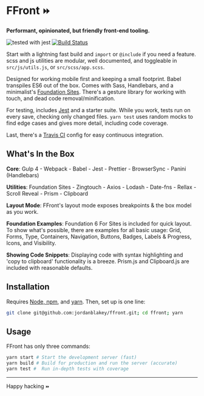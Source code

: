 # FFront `⏩`

**Performant, opinionated, but friendly front-end tooling.**

![tested with jest](https://img.shields.io/badge/tested_with-jest-99424f.svg) [![Build Status](https://travis-ci.org/jordanblakey/ffront.svg?branch=master)](https://travis-ci.org/jordanblakey/ffront)

Start with a lightning fast build and `import` or `@include` if you need a feature. scss and js utilities are modular, well documented, and toggleable in `src/js/utils.js`, or `src/scss/app.scss`.

Designed for working mobile first and keeping a small footprint. Babel transpiles ES6 out of the box. Comes with Sass, Handlebars, and a minimalist's [Foundation Sites](https://foundation.zurb.com/sites.html). There's a gesture library for working with touch, and dead code removal/minification.

For testing, includes [Jest](https://facebook.github.io/jest) and a starter suite. While you work, tests run on every save, checking only changed files. `yarn test` uses random mocks to find edge cases and gives more detail, including code coverage.

Last, there's a [Travis CI](https://travis-ci.org) config for easy continuous integration.

## What's In the Box

**Core**: Gulp 4 - Webpack - Babel - Jest - Prettier - BrowserSync - Panini (Handlebars)

**Utilities**: Foundation Sites - Zingtouch - Axios - Lodash - Date-fns - Rellax - Scroll Reveal - Prism - Clipboard

**Layout Mode**: FFront's layout mode exposes breakpoints & the box model as you work.

**Foundation Examples**: Foundation 6 For Sites is included for quick layout. To show what's possible, there are examples for all basic usage: Grid, Forms, Type, Containers, Navigation, Buttons, Badges, Labels & Progress, Icons, and Visibility.

**Showing Code Snippets**: Displaying code with syntax highlighting and
'copy to clipboard' functionality is a breeze. Prism.js and
Clipboard.js are included with reasonable defaults.

## Installation

Requires [Node, npm](https://nodejs.org/en/), and [yarn](https://yarnpkg.com/lang/en/docs/install/).
Then, set up is one line:

```sh
git clone git@github.com:jordanblakey/ffront.git; cd ffront; yarn
```

## Usage

FFront has only three commands:

```sh
yarn start # Start the development server (fast)
yarn build # Build for production and run the server (accurate)
yarn test #  Run in-depth tests with coverage
```

---

Happy hacking `⏩`